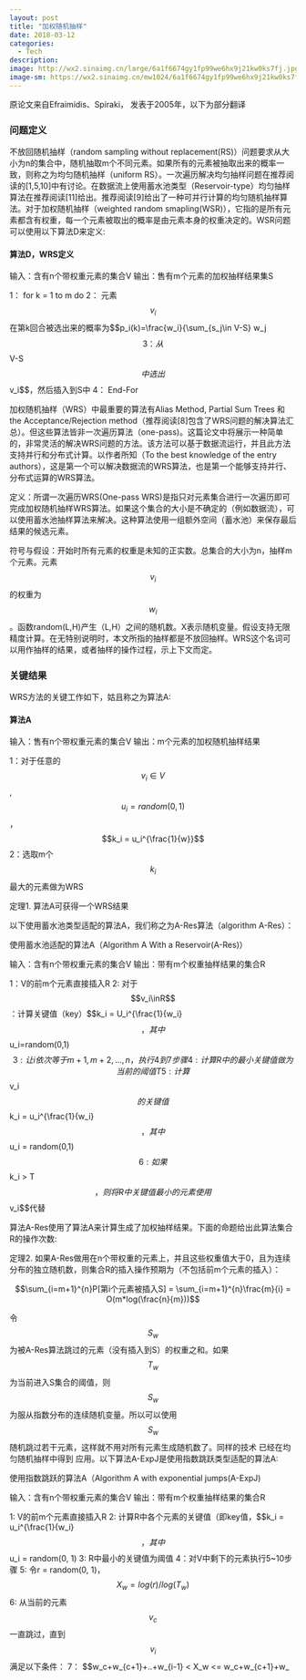 ```yaml
---
layout: post
title: "加权随机抽样"
date: 2018-03-12
categories:
  - Tech
description: 
image: http://wx2.sinaimg.cn/large/6a1f6674gy1fp99we6hx9j21kw0ks7fj.jpg
image-sm: https://wx2.sinaimg.cn/mw1024/6a1f6674gy1fp99we6hx9j21kw0ks7fj.jpg
---
```


<style>
.myMJSmall {
	font-size: 0.8em;
}
</style>
<script type="text/javascript" async
  src="https://cdnjs.cloudflare.com/ajax/libs/mathjax/2.7.1/MathJax.js?config=TeX-MML-AM_CHTML">
</script>

原论文来自Efraimidis、Spiraki， 发表于2005年，以下为部分翻译

### 问题定义

不放回随机抽样（random sampling without replacement(RS)）问题要求从大小为n的集合中，随机抽取m个不同元素。如果所有的元素被抽取出来的概率一致，则称之为均匀随机抽样（uniform RS）。一次遍历解决均匀抽样问题在推荐阅读的[1,5,10]中有讨论。在数据流上使用蓄水池类型（Reservoir-type）均匀抽样算法在推荐阅读[11]给出。推荐阅读[9]给出了一种可并行计算的均匀随机抽样算法。对于加权随机抽样（weighted random smapling(WSR)），它指的是所有元素都含有权重，每一个元素被取出的概率是由元素本身的权重决定的。WSR问题可以使用以下算法D来定义:

#### 算法D，WRS定义

输入：含有n个带权重元素的集合V
输出：售有m个元素的加权抽样结果集S

1： for k = 1 to m do 
2：     元素$$v_i$$在第k回合被选出来的概率为$$p_i(k)=\frac{w_i}{\sum_{s_j\in V-S} w_j$$
3：     从$$V-S$$中选出$$v_i$$，然后插入到S中
4： End-For

加权随机抽样（WRS）中最重要的算法有Alias Method, Partial Sum Trees 和 the Acceptance/Rejection method（推荐阅读[8]包含了WRS问题的解决算法汇总）。但这些算法皆非一次遍历算法（one-pass)。这篇论文中将展示一种简单的，非常灵活的解决WRS问题的方法。该方法可以基于数据流运行，并且此方法支持并行和分布式计算。以作者所知（To the best knowledge of the entry authors），这是第一个可以解决数据流的WRS算法，也是第一个能够支持并行、分布式运算的WRS算法。

定义：所谓一次遍历WRS(One-pass WRS)是指只对元素集合进行一次遍历即可完成加权随机抽样WRS算法。如果这个集合的大小是不确定的（例如数据流），可以使用蓄水池抽样算法来解决。这种算法使用一组额外空间（蓄水池）来保存最后结果的候选元素。

符号与假设：开始时所有元素的权重是未知的正实数。总集合的大小为n，抽样m个元素。元素$$v_i$$的权重为$$w_i$$。函数random(L,H)产生（L,H）之间的随机数。X表示随机变量。假设支持无限精度计算。在无特别说明时，本文所指的抽样都是不放回抽样。WRS这个名词可以用作抽样的结果，或者抽样的操作过程，示上下文而定。

### 关键结果

WRS方法的关键工作如下，姑且称之为算法A:

#### 算法A

输入：售有n个带权重元素的集合V
输出：m个元素的加权随机抽样结果

1：对于任意的$$v_i \in V$$, $$u_i = random(0, 1)$$，$$k_i = u_i^{\frac{1}{w}}$$
2：选取m个$$k_i$$最大的元素做为WRS

定理1. 算法A可获得一个WRS结果

以下使用蓄水池类型适配的算法A，我们称之为A-Res算法（algorithm A-Res）：

使用蓄水池适配的算法A（Algorithm A With a Reservoir(A-Res)）

输入：含有n个带权重元素的集合V
输出：带有m个权重抽样结果的集合R

1：V的前m个元素直接插入R
2: 对于$$v_i\inR$$：计算关键值（key）$$k_i = U_i^{\frac{1}{w_i}$$，其中$$u_i=random(0,1)$$
3: 让i依次等于m+1, m+2, ... , n，执行4到7步骤
4:    计算R中的最小关键值做为当前的阈值T
5:    计算$$v_i$$的关键值$$k_i = u_i^{\frac{1}{w_i}$$，其中$$u_i = random(0,1)$$
6:    如果$$k_i > T$$，则将R中关键值最小的元素使用$$v_i$$代替

算法A-Res使用了算法A来计算生成了加权抽样结果。下面的命题给出此算法集合R的操作次数:

定理2. 如果A-Res做用在n个带权重的元素上，并且这些权重值大于0，且为连续分布的独立随机数，则集合R的插入操作预期为（不包括前m个元素的插入）：

$$\sum_{i=m+1}^{n}P[第i个元素被插入S] = \sum_{i=m+1}^{n}\frac{m}{i} = O(m*log(\frac{n}{m}))$$

令$$S_w$$为被A-Res算法跳过的元素（没有插入到S）的权重之和。如果$$T_w$$为当前进入S集合的阈值，则$$S_w$$为服从指数分布的连续随机变量。所以可以使用$$S_w$$随机跳过若干元素，这样就不用对所有元素生成随机数了。同样的技术 已经在均匀随机抽样中得到 应用。以下算法A-ExpJ是使用指数跳跃类型适配的算法A:

使用指数跳跃的算法A（Algorithm A with exponential jumps(A-ExpJ)

输入：含有n个带权重元素的集合V
输出：带有m个权重抽样结果的集合R

1: V的前m个元素直接插入R
2: 计算R中各个元素的关键值（即key值，$$k_i = u_i^{\frac{1}{w_i}$$，其中$$u_i = random(0, 1)
3: R中最小的关键值为阈值
4：对V中剩下的元素执行5~10步骤
5:     令r = random(0, 1)， $$X_w = log(r)/log(T_w)$$
6:     从当前的元素$$v_c$$一直跳过，直到$$v_i$$满足以下条件：
7：    $$w_c+w_{c+1}+..+w_{i-1} < X_w  <= w_c+w_{c+1}+w_






